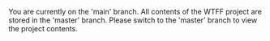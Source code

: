You are currently on the 'main' branch. All contents of the WTFF project are stored in the 'master' branch. Please switch to the 'master' branch to view the project contents.
